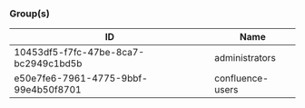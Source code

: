 ### Group(s)
|ID|Name|
|---|---|
| 10453df5-f7fc-47be-8ca7-bc2949c1bd5b | administrators |
| e50e7fe6-7961-4775-9bbf-99e4b50f8701 | confluence-users |
